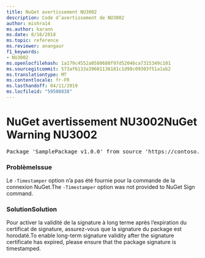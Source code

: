 ```yaml
---
title: NuGet avertissement NU3002
description: Code d’avertissement de NU3002
author: mishra14
ms.author: karann
ms.date: 8/16/2018
ms.topic: reference
ms.reviewer: anangaur
f1_keywords:
- NU3002
ms.openlocfilehash: 1a179c4552a0580688f97d52046ca7315349c101
ms.sourcegitcommit: 573af6133a39601136181c1d98c09303f51a1ab2
ms.translationtype: MT
ms.contentlocale: fr-FR
ms.lasthandoff: 04/11/2019
ms.locfileid: "59508838"
---
```

# <a name="nuget-warning-nu3002"></a><span data-ttu-id="b0028-103">NuGet avertissement NU3002</span><span class="sxs-lookup"><span data-stu-id="b0028-103">NuGet Warning NU3002</span></span>

<pre>Package 'SamplePackage v1.0.0' from source 'https://contoso.com/index.json': The '-Timestamper' option was not provided. The signed package will not be timestamped. To learn more about this option, please visit https://docs.nuget.org/docs/reference/command-line-reference.</pre>

### <a name="issue"></a><span data-ttu-id="b0028-104">Problème</span><span class="sxs-lookup"><span data-stu-id="b0028-104">Issue</span></span>

<span data-ttu-id="b0028-105">Le `-Timestamper` option n’a pas été fournie pour la commande de la connexion NuGet.</span><span class="sxs-lookup"><span data-stu-id="b0028-105">The `-Timestamper` option was not provided to NuGet Sign command.</span></span>


### <a name="solution"></a><span data-ttu-id="b0028-106">Solution</span><span class="sxs-lookup"><span data-stu-id="b0028-106">Solution</span></span>

<span data-ttu-id="b0028-107">Pour activer la validité de la signature à long terme après l’expiration du certificat de signature, assurez-vous que la signature du package est horodaté.</span><span class="sxs-lookup"><span data-stu-id="b0028-107">To enable long-term signature validity after the signature certificate has expired, please ensure that the package signature is timestamped.</span></span>



